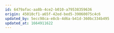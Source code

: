 ```yaml
---
id: 6479afac-aa8b-4ce2-b010-a79538359636
origin: 45010cf1-a65f-42ed-bed5-39060075c4c6
updated_by: 5ecc98ca-e8cb-4d6a-b41d-360bc334b495
updated_at: 1664911622
---
```

